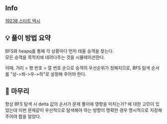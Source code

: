 ## Info
[19238 스타트 택시](https://www.acmicpc.net/problem/19238)

## 💡 풀이 방법 요약
BFS와 heapq를 통해 각 상황마다 먼저 태울 승객을 찾는다.  
모든 승객을 목적지에 데려다주는 것을 시뮬레이션한다.  
  
이때, 거리 > 행 번호 > 열 번호 순으로 승객의 우선순위가 정해지므로, BFS 탐색 순서를 "상->좌->우->하"로 설정해 주어야 한다.

## 🙂 마무리
항상 BFS 탐색 시 delta 값의 순서가 문제 풀이에 영향을 미치는가? 에 대한 고민이 있었는데 이번 문제같이 우선적으로 탐색해야 하는 방향이 명확한 경우 명시적으로 지정해 주어야 함을 알았다.
